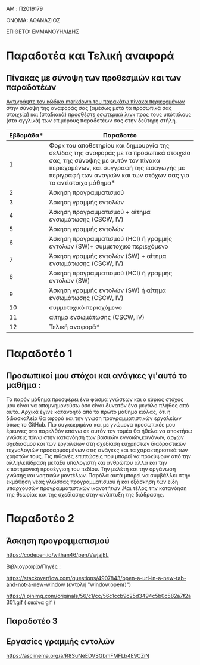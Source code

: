 AM : Π2019179 

ONOMA: ΑΘΑΝΑΣΙΟΣ

ΕΠΙΘΕΤΟ: ΕΜΜΑΝΟΥΗΛΙΔΗΣ 

# Παραδοτέα και Τελική αναφορά

## Πίνακας με σύνοψη των προθεσμιών και των παραδοτέων

[Αντιγράψτε τον κώδικα markdown του παρακάτω πίνακα περιεχομένων](https://raw.githubusercontent.com/courses-ionio/help/master/deliverables/index.md) στην σύνοψη της αναφοράς σας (αμέσως μετά τα προσωπικά σας στοιχεία) και (σταδιακά) [προσθέστε εσωτερικά λινκ](https://stackoverflow.com/questions/53091847/github-markdown-anchor-only-linking-to-top-of-the-page) προς τους υπότιτλους (στα αγγλικά) των επιμέρους παραδοτέων σας στην δεύτερη στήλη.

| Εβδομάδα* | Παραδοτέο |
| --- | --- |
| 1 | Φορκ του αποθετηρίου και δημιουργία της σελίδας της αναφοράς με τα προσωπικά στοιχεία σας, της σύνοψης με αυτόν τον πίνακα περιεχομένων, και συγγραφή της εισαγωγής με περιγραφή των αναγκών και των στόχων σας για το αντίστοιχο μάθημα* |
| 2 | Άσκηση προγραμματισμού |
| 3 | Άσκηση γραμμής εντολών |
| 4 | Άσκηση προγραμματισμού + αίτημα ενσωμάτωσης (CSCW, IV) |
| 5 | Άσκηση γραμμής εντολών |
| 6 | Άσκηση προγραμματισμού (HCI) ή γραμμής εντολών (SW)+ συμμετοχικό περιεχόμενο |
| 7 | Άσκηση γραμμής εντολών (SW) + αίτημα ενσωμάτωσης (CSCW, IV) |
| 8 | Άσκηση προγραμματισμού (HCI) ή γραμμής εντολών (SW) |
| 9 | Άσκηση γραμμής εντολών (SW) ή αίτημα ενσωμάτωσης (CSCW, IV) |
| 10 | συμμετοχικό περιεχόμενο |
| 11 | αίτημα ενσωμάτωσης (CSCW, IV) |
| 12 | Τελική αναφορά* |

# Παραδοτέο 1 


## Προσωπικοί μου στόχοι και ανάγκες γι'αυτό το μαθήμα : 
Το παρόν μάθημα προσφέρει ένα φάσμα γνώσεων και ο κύριος στόχος μου είναι να απομνημονεύσω όσο είναι δυνατόν ένα μεγάλο πλήθος από αυτό. Αρχικά έγινε κατανοητό από το πρώτο μάθημα κιόλας, ότι η διδασκαλεία θα αφορά και την γνώση προγραμματιστικών εργαλείων όπως το GitHub. Πιο συγκεκριμένα και με γνώμονα προσωπικές μου έρευνες στο παρελθόν επάνω σε αυτόν τον τομέα θα ήθελα να αποκτήσω γνώσεις πάνω στην κατανόηση των βασικών εννοιών,κανόνων, αρχών σχεδιασμού και των εργαλείων στη σχεδίαση εύχρηστων διαδραστικών τεχνολογιών προσαρμοσμένων στις ανάγκες και τα χαρακτηριστικά των χρηστών τους. Τις πιθανές επιπτώσεις που μπορεί να προκύψουν από την αλληλεπίδρασή μεταξύ υπολογιστή και ανθρώπου αλλά και την επιστημονική προσέγγιση του πεδίου. Την μελέτη και την οργάνωση γνώσης και νοητικών μοντέλων. Παρόλα αυτά μπορεί να συμβάλλει στην εκμάθηση νέας γλώσσας προγραμματισμού ή και εξάσκηση των είδη υπαρχουσών προγραμματιστικών ικανοτήτων .Και τέλος την κατανόηση της θεωρίας και της σχεδίασης στην ανάπτυξη της διάδρασης.

# Παραδοτέο 2

## Άσκηση προγραμματισμού 

https://codepen.io/withan46/pen/VwjajEL


Βιβλιογραφία/Πηγές : 

https://stackoverflow.com/questions/4907843/open-a-url-in-a-new-tab-and-not-a-new-window (εντολή "window.open()")


https://i.pinimg.com/originals/56/c1/cc/56c1ccb9c25d3494c5b0c582a7f2a301.gif ( εικόνα gif ) 

## Παραδοτέο 3

## Εργασίες γραμμής εντολών

https://asciinema.org/a/R8SuNeEDVSGbmFMFLb4E9CZiN


